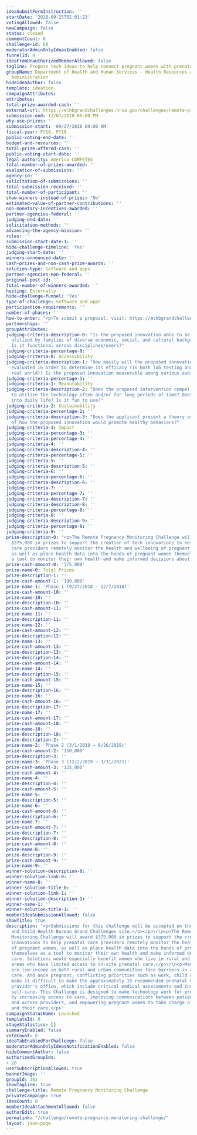 ```yaml
---
ideaSubmitFormInstruction: ''
startDate: '2018-09-25T02:01:23'
votingAllowed: false
newCampaign: false
status: closed
commentCount: 0
challenge-id: 68
moderatorAdminOnlyIdeasEnabled: false
funnelId: 4
ideaFromUnauthorizedMemberAllowed: false
tagline: Propose tech ideas to help connect pregnant women with prenatal care
groupName: Department of Health and Human Services - Health Resources and Services
  Administration
hideIdeaAuthor: false
template: ideation
campaignAttributes:
attributes:
total-prize-awarded-cash: ''
external-url: https://mchbgrandchallenges.hrsa.gov/challenges/remote-pregnancy-monitoring
submission-end: 12/07/2018 08:00 PM
why-use-prizes: ''
submission-start: '09/27/2018 09:00 AM'
fiscal-year: FY19, FY18
public-voting-end-date: ''
budget-and-resources: ''
total-prize-offered-cash: ''
public-voting-start-date: ''
legal-authority: America COMPETES
total-number-of-prizes-awarded: ''
evaluation-of-submissions: ''
agency-id: ''
solicitation-of-submissions: ''
total-submission-received: ''
total-number-of-participant: ''
show-winners-instead-of-prizes: 'No'
estimated-value-of-partner-contributions: ''
non-monetary-incentives-awarded: ''
partner-agencies-federal: ''
judging-end-date: ''
solicitation-methods: ''
advancing-the-agency-mission: ''
rules: ''
submission-start-date-1: ''
hide-challenge-timeline: 'Yes'
judging-start-date: ''
winners-announced-date: ''
cash-prizes-and-non-cash-prize-awards: ''
solution-type: Software and apps
partner-agencies-non-federal: ''
original-post-id: ''
total-number-of-winners-awarded: ''
hosting: Externally
hide-challenge-funnel: 'Yes'
type-of-challenge: Software and apps
participation-requirements: ''
number-of-phases: ''
how-to-enter: "<p>To submit a proposal, visit: https://mchbgrandchallenges.hrsa.gov/challenges/remote-pregnancy-monitoring</p>"
partnerships: ''
groupAttributes:
judging-criteria-description-0: "Is the proposed innovation able to be easily
  utilized by families of diverse economic, social, and cultural backgrounds?
  Is it functional across disciplines/users?"
judging-criteria-percentage-0: ''
judging-criteria-0: Accessibility
judging-criteria-description-1: "How easily will the proposed innovation be
  evaluated in order to determine its efficacy (in both lab testing and in the
  real world)? Is the proposed innovation measurable among various audiences?"
judging-criteria-percentage-1: ''
judging-criteria-1: Measurability
judging-criteria-description-2: "Does the proposed intervention compel users
  to utilize the technology often and/or for long periods of time? Does it fit
  into daily life? Is it fun to use?"
judging-criteria-2: Sustainability
judging-criteria-percentage-2: ''
judging-criteria-description-3: "Does the applicant present a theory or explanation
  of how the proposed innovation would promote healthy behaviors?"
judging-criteria-3: Impact
judging-criteria-percentage-3: ''
judging-criteria-percentage-4: ''
judging-criteria-4: ''
judging-criteria-description-4: ''
judging-criteria-percentage-5: ''
judging-criteria-5: ''
judging-criteria-description-5: ''
judging-criteria-6: ''
judging-criteria-percentage-6: ''
judging-criteria-description-6: ''
judging-criteria-7: ''
judging-criteria-percentage-7: ''
judging-criteria-description-7: ''
judging-criteria-description-8: ''
judging-criteria-percentage-8: ''
judging-criteria-8: ''
judging-criteria-description-9: ''
judging-criteria-percentage-9: ''
judging-criteria-9: ''
prize-description-0: "<p>The Remote Pregnancy Monitoring Challenge will award
  $375,000 in prizes to support the creation of tech innovations to help prenatal
  care providers remotely monitor the health and wellbeing of pregnant women,
  as well as place health data into the hands of pregnant women themselves as
  a tool to monitor their own health and make informed decisions about care.</p>"
prize-cash-amount-0: '375,000'
prize-name-0: Total Prizes
prize-description-1: ''
prize-cash-amount-1: '100,000'
prize-name-1: 'Phase 1 (9/27/2018 – 12/7/2018)'
prize-cash-amount-10: ''
prize-name-10: ''
prize-description-10: ''
prize-cash-amount-11: ''
prize-name-11: ''
prize-description-11: ''
prize-name-12: ''
prize-cash-amount-12: ''
prize-description-12: ''
prize-name-13: ''
prize-cash-amount-13: ''
prize-description-13: ''
prize-description-14: ''
prize-cash-amount-14: ''
prize-name-14: ''
prize-description-15: ''
prize-cash-amount-15: ''
prize-name-15: ''
prize-description-16: ''
prize-name-16: ''
prize-cash-amount-16: ''
prize-description-17: ''
prize-name-17: ''
prize-cash-amount-17: ''
prize-cash-amount-18: ''
prize-name-18: ''
prize-description-18: ''
prize-description-2: ''
prize-name-2: 'Phase 2 (3/1/2019 – 8/26/2019)'
prize-cash-amount-2: '150,000'
prize-description-3: ''
prize-name-3: 'Phase 3 (12/2/2019 – 3/31/2021)'
prize-cash-amount-3: '125,000'
prize-cash-amount-4: ''
prize-name-4: ''
prize-description-4: ''
prize-cash-amount-5: ''
prize-name-5: ''
prize-description-5: ''
prize-name-6: ''
prize-cash-amount-6: ''
prize-description-6: ''
prize-name-7: ''
prize-cash-amount-7: ''
prize-description-7: ''
prize-description-8: ''
prize-cash-amount-8: ''
prize-name-8: ''
prize-description-9: ''
prize-cash-amount-9: ''
prize-name-9: ''
winner-solution-description-0: ''
winner-solution-link-0: ''
winner-name-0: ''
winner-solution-title-0: ''
winner-solution-link-1: ''
winner-solution-description-1: ''
winner-name-1: ''
winner-solution-title-1: ''
memberIdeaSubmissionAllowed: false
showTitle: true
description: "<p>Submissions for this challenge will be accepted on the <a href=\"https://mchbgrandchallenges.hrsa.gov/challenges/remote-pregnancy-monitoring\">Maternal
  and Child Health Bureau Grand Challenges site.</a></p>\r\n<p>The Remote Pregnancy
  Monitoring Challenge will award $375,000 in prizes to support the creation of tech
  innovations to help prenatal care providers remotely monitor the health and wellbeing
  of pregnant women, as well as place health data into the hands of pregnant women
  themselves as a tool to monitor their own health and make informed decisions about
  care. Solutions would especially benefit women who live in rural and medically underserved
  areas who have limited access to on-site prenatal care.</p>\r\n<p>Many women who
  are low-income in both rural and urban communities face barriers in accessing prenatal
  care. And once pregnant, conflicting priorities such as work, child care, and transportation
  make it difficult to make the approximately 15 recommended prenatal visits to their
  provider's office, which include critical medical assessments and instructions about
  self-care. This Challenge is designed to make technology work for pregnant women
  by increasing access to care, improving communications between patients and providers
  and across providers, and empowering pregnant women to take charge of their health
  and their care.</p>"
campaignStatusName: Launched
templateId: 0
stageStatistics: []
summaryEnabled: false
voteCount: 0
ideaTabEnabledForChallenge: false
moderatorAdminOnlyIdeasNotificationEnabled: false
hideCommentAuthor: false
authorizedGroupIds:
- 28
userSubscriptionAllowed: true
bannerImage: ''
groupId: 162
showTagline: true
challenge-title: Remote Pregnancy Monitoring Challenge
privateCampaign: true
ideaCount: 0
memberIdeaAttachmentAllowed: false
authorEdit: true
permalink: "/challenge/remote-pregnancy-monitoring-challenge/"
layout: json-page
---
```

